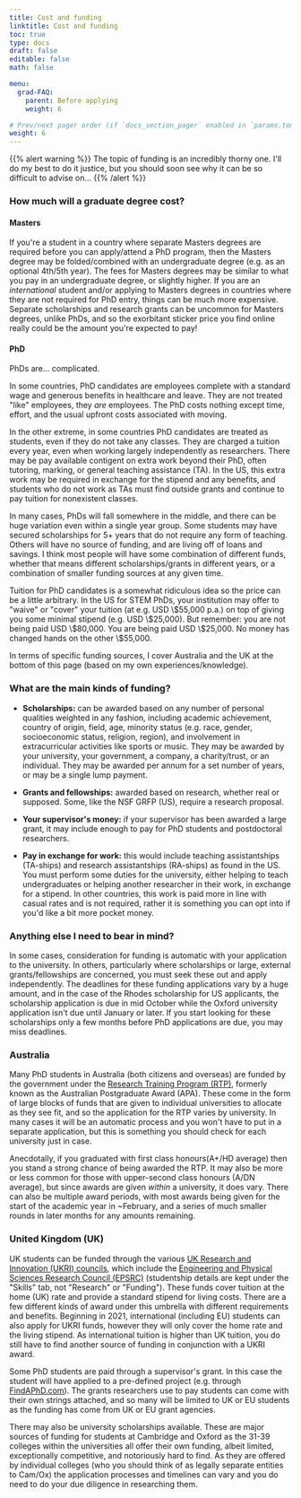 ```yaml
---
title: Cost and funding
linktitle: Cost and funding
toc: true
type: docs
draft: false
editable: false
math: false

menu:
  grad-FAQ:
    parent: Before applying
    weight: 6

# Prev/next pager order (if `docs_section_pager` enabled in `params.toml`)
weight: 6
---
```


{{% alert warning %}}
The topic of funding is an incredibly thorny one. I'll do my best to do it justice, but you should soon see why it can be so difficult to advise on...
{{% /alert %}}

### How much will a graduate degree cost?

#### Masters

If you're a student in a country where separate Masters degrees are required before you can apply/attend a PhD program, then the Masters degree may be folded/combined with an undergraduate degree (e.g. as an optional 4th/5th year). The fees for Masters degrees may be similar to what you pay in an undergraduate degree, or slightly higher. If you are an _international_ student and/or applying to Masters degrees in countries where they are not required for PhD entry, things can be much more expensive. Separate scholarships and research grants can be uncommon for Masters degrees, unlike PhDs, and so the exorbitant sticker price you find online really could be the amount you're expected to pay!

#### PhD

PhDs are... complicated. 

In some countries, PhD candidates are employees complete with a standard wage and generous benefits in healthcare and leave. They are not treated "like" employees, they _are_ employees. The PhD costs nothing except time, effort, and the usual upfront costs associated with moving.

In the other extreme, in some countries PhD candidates are treated as students, even if they do not take any classes. They are charged a tuition every year, even when working largely independently as researchers. There may be pay available contigent on extra work beyond their PhD, often tutoring, marking, or general teaching assistance (TA). In the US, this extra work may be required in exchange for the stipend and any benefits, and students who do not work as TAs must find outside grants and continue to pay tuition for nonexistent classes.

In many cases, PhDs will fall somewhere in the middle, and there can be huge variation even within a single year group. Some students may have secured scholarships for 5+ years that do not require any form of teaching. Others will have no source of funding, and are living off of loans and savings. I think most people will have some combination of different funds, whether that means different scholarships/grants in different years, or a combination of smaller funding sources at any given time.

Tuition for PhD candidates is a somewhat ridiculous idea so the price can be a little arbitrary. In the US for STEM PhDs, your institution may offer to "waive" or "cover" your tuition (at e.g. USD \\\$55,000 p.a.) on top of giving you some minimal stipend (e.g. USD \\\$25,000). But remember: you are not being paid USD \\\$80,000. You are being paid USD \\\$25,000. No money has changed hands on the other \\\$55,000.

In terms of specific funding sources, I cover Australia and the UK at the bottom of this page (based on my own experiences/knowledge).

### What are the main kinds of funding?

 - **Scholarships:** can be awarded based on any number of personal qualities weighted in any fashion, including academic achievement, country of origin, field, age, minority status (e.g. race, gender, socioeconomic status, religion, region), and involvement in extracurricular activities like sports or music. They may be awarded by your university, your government, a company, a charity/trust, or an individual. They may be awarded per annum for a set number of years, or may be a single lump payment. 
 
 - **Grants and fellowships:** awarded based on research, whether real or supposed. Some, like the NSF GRFP (US), require a research proposal.
 
 - **Your supervisor's money:** if your supervisor has been awarded a large grant, it may include enough to pay for PhD students and postdoctoral researchers.
 
 - **Pay in exchange for work:** this would include teaching assistantships (TA-ships) and research assistantships (RA-ships) as found in the US. You must perform some duties for the university, either helping to teach undergraduates or helping another researcher in their work, in exchange for a stipend. In other countries, this work is paid more in line with casual rates and is not required, rather it is something you can opt into if you'd like a bit more pocket money. 

### Anything else I need to bear in mind?

In some cases, consideration for funding is automatic with your application to the university. In others, particularly where scholarships or large, external grants/fellowships are concerned, you must seek these out and apply independently. The deadlines for these funding applications vary by a huge amount, and in the case of the Rhodes scholarship for US applicants, the scholarship application is due in mid October while the Oxford university application isn't due until January or later. If you start looking for these scholarships only a few months before PhD applications are due, you may miss deadlines.

### Australia

Many PhD students in Australia (both citizens and overseas) are funded by the government under the [Research Training Program (RTP)](https://www.education.gov.au/research-training-program), formerly known as the Australian Postgraduate Award (APA). These come in the form of large blocks of funds that are given to individual universities to allocate as they see fit, and so the application for the RTP varies by university. In many cases it will be an automatic process and you won't have to put in a separate application, but this is something you should check for each university just in case.

Anecdotally, if you graduated with first class honours(A+/HD average) then you stand a strong chance of being awarded the RTP. It may also be more or less common for those with upper-second class honours (A/DN average), but since awards are given _within_ a university, it does vary. There can also be multiple award periods, with most awards being given for the start of the academic year in ~February, and a series of much smaller rounds in later months for any amounts remaining.

### United Kingdom (UK)

UK students can be funded through the various [UK Research and Innovation (UKRI) councils](https://www.ukri.org/skills/funding-for-research-training/), which include the [Engineering and Physical Sciences Research Council (EPSRC)](https://epsrc.ukri.org/skills/students/) (studentship details are kept under the "Skills" tab, not "Research" or "Funding"). These funds cover tuition at the home (UK) rate and provide a standard stipend for living costs. There are a few different kinds of award under this umbrella with different requirements and benefits. Beginning in 2021, international (including EU) students can also apply for UKRI funds, however they will only cover the home rate and the living stipend. As international tuition is higher than UK tuition, you do still have to find another source of funding in conjunction with a UKRI award.

Some PhD students are paid through a supervisor's grant. In this case the student will have applied to a pre-defined project (e.g. through [FindAPhD.com](https://www.findaphd.com/phds/?Keywords=astronomy)). The grants researchers use to pay students can come with their own strings attached, and so many will be limited to UK or EU students as the funding has come from UK or EU grant agencies.

There may also be university scholarships available. These are major sources of funding for students at Cambridge and Oxford as the 31-39 colleges within the universities all offer their own funding, albeit limited, exceptionally competitive, and notoriously hard to find. As they are offered by individual colleges (who you should think of as legally separate entities to Cam/Ox) the application processes and timelines can vary and you do need to do your due diligence in researching them.
